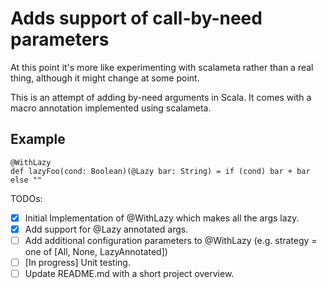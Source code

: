 # Adds support of call-by-need parameters

At this point it's more like experimenting with scalameta rather than a real thing, although it might change at some point.

This is an attempt of adding by-need arguments in Scala. It comes with a macro annotation implemented using scalameta.

## Example

```
@WithLazy
def lazyFoo(cond: Boolean)(@Lazy bar: String) = if (cond) bar + bar else ""

```

TODOs:
- [x] Initial Implementation of @WithLazy which makes all the args lazy.
- [x] Add support for @Lazy annotated args.
- [ ] Add additional configuration parameters to @WithLazy (e.g. strategy = one of [All, None, LazyAnnotated])
- [ ] [In progress] Unit testing.
- [ ] Update README.md with a short project overview.
